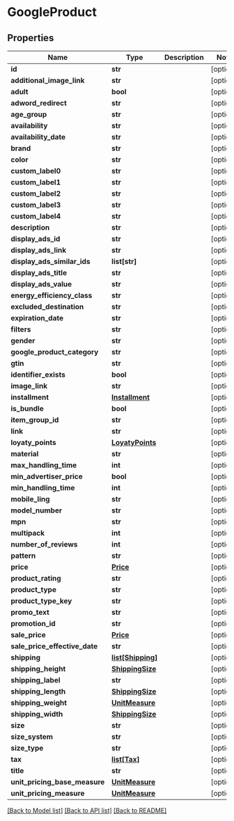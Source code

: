 # GoogleProduct

## Properties
Name | Type | Description | Notes
------------ | ------------- | ------------- | -------------
**id** | **str** |  | [optional] 
**additional_image_link** | **str** |  | [optional] 
**adult** | **bool** |  | [optional] 
**adword_redirect** | **str** |  | [optional] 
**age_group** | **str** |  | [optional] 
**availability** | **str** |  | [optional] 
**availability_date** | **str** |  | [optional] 
**brand** | **str** |  | [optional] 
**color** | **str** |  | [optional] 
**custom_label0** | **str** |  | [optional] 
**custom_label1** | **str** |  | [optional] 
**custom_label2** | **str** |  | [optional] 
**custom_label3** | **str** |  | [optional] 
**custom_label4** | **str** |  | [optional] 
**description** | **str** |  | [optional] 
**display_ads_id** | **str** |  | [optional] 
**display_ads_link** | **str** |  | [optional] 
**display_ads_similar_ids** | **list[str]** |  | [optional] 
**display_ads_title** | **str** |  | [optional] 
**display_ads_value** | **str** |  | [optional] 
**energy_efficiency_class** | **str** |  | [optional] 
**excluded_destination** | **str** |  | [optional] 
**expiration_date** | **str** |  | [optional] 
**filters** | **str** |  | [optional] 
**gender** | **str** |  | [optional] 
**google_product_category** | **str** |  | [optional] 
**gtin** | **str** |  | [optional] 
**identifier_exists** | **bool** |  | [optional] 
**image_link** | **str** |  | [optional] 
**installment** | [**Installment**](Installment.md) |  | [optional] 
**is_bundle** | **bool** |  | [optional] 
**item_group_id** | **str** |  | [optional] 
**link** | **str** |  | [optional] 
**loyaty_points** | [**LoyatyPoints**](LoyatyPoints.md) |  | [optional] 
**material** | **str** |  | [optional] 
**max_handling_time** | **int** |  | [optional] 
**min_advertiser_price** | **bool** |  | [optional] 
**min_handling_time** | **int** |  | [optional] 
**mobile_ling** | **str** |  | [optional] 
**model_number** | **str** |  | [optional] 
**mpn** | **str** |  | [optional] 
**multipack** | **int** |  | [optional] 
**number_of_reviews** | **int** |  | [optional] 
**pattern** | **str** |  | [optional] 
**price** | [**Price**](Price.md) |  | [optional] 
**product_rating** | **str** |  | [optional] 
**product_type** | **str** |  | [optional] 
**product_type_key** | **str** |  | [optional] 
**promo_text** | **str** |  | [optional] 
**promotion_id** | **str** |  | [optional] 
**sale_price** | [**Price**](Price.md) |  | [optional] 
**sale_price_effective_date** | **str** |  | [optional] 
**shipping** | [**list[Shipping]**](Shipping.md) |  | [optional] 
**shipping_height** | [**ShippingSize**](ShippingSize.md) |  | [optional] 
**shipping_label** | **str** |  | [optional] 
**shipping_length** | [**ShippingSize**](ShippingSize.md) |  | [optional] 
**shipping_weight** | [**UnitMeasure**](UnitMeasure.md) |  | [optional] 
**shipping_width** | [**ShippingSize**](ShippingSize.md) |  | [optional] 
**size** | **str** |  | [optional] 
**size_system** | **str** |  | [optional] 
**size_type** | **str** |  | [optional] 
**tax** | [**list[Tax]**](Tax.md) |  | [optional] 
**title** | **str** |  | [optional] 
**unit_pricing_base_measure** | [**UnitMeasure**](UnitMeasure.md) |  | [optional] 
**unit_pricing_measure** | [**UnitMeasure**](UnitMeasure.md) |  | [optional] 

[[Back to Model list]](../README.md#documentation-for-models) [[Back to API list]](../README.md#documentation-for-api-endpoints) [[Back to README]](../README.md)


